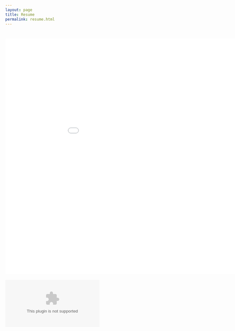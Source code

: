 ```yaml
---
layout: page
title: Resume
permalink: resume.html
---
```

# <embed src="assets/raha_cv.pdf" width="1000px" height="750px" />

 <object type="pdf" data="assets/raha_cv.pdf">
     <param name="resume" value="" /> 
</object>